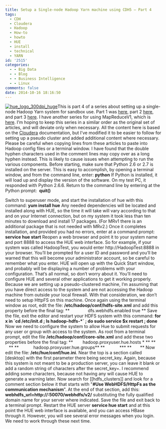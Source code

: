 ```yaml
---
title: Setup a Single-node Hadoop Yarn machine using CDH5 – Part 4
tags:
  - CDH
  - Cloudera
  - Hadoop
  - How-to
  - howto
  - HUE
  - install
  - technical
  - YARN
id: '2515'
categories:
  - - Big Data
  - - Blog
  - - Business Intelligence
  - - Linux
comments: false
date: 2014-10-16 18:16:50
---
```


[![hue_logo_300dpi_huge](http://edpflager.com/wp-content/uploads/2014/04/hue_logo_300dpi_huge-300x75.png)](http://edpflager.com/wp-content/uploads/2014/04/hue_logo_300dpi_huge.png)This is part 4 of a series about setting up a single-node Hadoop Yarn system for sandbox use. Part 1 was [here](http://edpflager.com/?p=2475 "Setup a Single-node Hadoop Yarn machine using CDH5 – Part 1"), part 2 [here](http://edpflager.com/?p=2490 "Setup a Single-node Hadoop Yarn machine using CDH5 – Part 2"), and part 3 [here](http://edpflager.com/?p=2511 "Setup a Single-node Hadoop Yarn machine using CDH5 – Part 3"). I have another series for using MapReduceV1, which is [here](http://edpflager.com/?p=1945 "Setup a Single-node Hadoop machine using CDH5 and HUE – Part 1"). I’m hoping to keep this series in a similar order as the original set of articles, and will deviate only when necessary. All the content here is based on the [Cloudera](http://www.cloudera.com/) documentation, but I’ve modified it to be easier to follow for setting up a pseudo cluster and added additional content where necessary. Please be careful when copying lines from these articles to paste into Hadoop config files or a terminal window. I have found that the double hyphen characters used in the comment lines may copy over as a long hyphen instead. This is likely to cause issues when attempting to run the various components. Before starting, make sure that Python 2.6 or 2.7 is installed on the server. This is easy to accomplish, by opening a terminal window, and from the command line, enter: **python** If Python is installed, it will load up and display the version of the software. On my test PC, it responded with Python 2.6.6. Return to the command line by entering at the Python prompt:  **quit()**
<!-- more -->
Switch to superuser mode, and start the installation of hue with this command: **yum install hue** Any needed dependencies will be located and installed along with HUE, so the time it will take will vary according to that and on your Internet connection, but on my system it took less than ten minutes to download and install 17 packages. (For MRv1 there is an additional package that is not needed with MRv2.) Once it completes installation, and provided you had no errors, enter at a command prompt: **service hue start** Reopen a web browser and point it to your system name and port 8888 to access the HUE web interface. So for example, if your system was called HadoopTest, you would enter http://HadoopTest:8888 in your browser. You’ll be prompted for a user ID and password and you’ll be warned that this will become your administrator account, so be careful to remember what you enter. HUE will open up with the Quick Start window, and probably will be displaying a number of problems with your configuration. That’s all normal, so don’t worry about it. You’ll need to configure HUE and several other applications to get it working properly. Because we are setting up a pseudo-clustered machine, I’m assuming that you have direct access to the system and are not accessing the Hadoop machine from outside your local firewall. With that consideration, we don’t need to setup HttpFS on this machine. Once again using the terminal window as root, edit the file: **/etc/hadoop/conf/hdfs-site.xml** and add this property before the final </configuration> tag: **<property>** **               <name>dfs.webhdfs.enabled</name> <value>true</value> </property>** Save the file, exit the editor and restart your HDFS system with this command: **for x in \`cd /etc/init.d ; ls hadoop-hdfs-\*\` ; do sudo service $x restart ; done** Now we need to configure the system to allow Hue to submit requests for any user or group with access to the system. As root from a terminal prompt, edit the file **/etc/hadoop/conf/core-site.xml** and add these two properties before the final </configuration> tag: **        <!-- Hue WebHDFS proxy user setting --> <property> <name>hadoop.proxyuser.hue.hosts</name> <value>\*</value> </property>** **       <property>** **            <name>hadoop.proxyuser.hue.groups</name>** **            <value>\*</value>** **       </property>** Now edit the file: **/etc/hue/conf/hue.ini**. Near the top is a section called \[desktop\] with the first parameter there being secret\_key. Again, because this system is not meant to be a production server, you can leave it blank or add a random string of characters after the secret\_key=. I recommend adding some characters, because not having any will cause HUE to generate a warning later. Now search for \[\[hdfs\_clusters\]\] and look for a comment section below it that starts with "**#Use WebHDFS/HttpFs as the communication mechanism**". At the end of that section, add this: **webhdfs\_url=http://<full server name with domain>:50070/webhdfs/v2/** substituting the fully qualified domain name for your server where indicated. Save the file and exit back to a terminal prompt. Restart the HUE server **service hue start** and at this point the HUE web interface is available, and you can access HBase through it. However, you will see several error messages when you login. We need to work through these next time.
